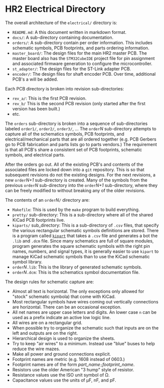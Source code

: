 <!--
MIT License

Copyright 2020 Home Brew Robotics Club

Permission is hereby granted, free of charge, to any person obtaining a copy of this
software and associated documentation files (the "Software"), to deal in the Software
without restriction, including without limitation the rights to use, copy, modify,
merge, publish, distribute, sublicense, and/or sell copies of the Software, and to
permit persons to whom the Software is furnished to do so, subject to the following
conditions:

The above copyright notice and this permission notice shall be included in all copies
or substantial portions of the Software.

THE SOFTWARE IS PROVIDED "AS IS", WITHOUT WARRANTY OF ANY KIND, EXPRESS OR IMPLIED,
INCLUDING BUT NOT LIMITED TO THE WARRANTIES OF MERCHANTABILITY, FITNESS FOR A PARTICULAR
PURPOSE AND NONINFRINGEMENT. IN NO EVENT SHALL THE AUTHORS OR COPYRIGHT HOLDERS BE LIABLE
FOR ANY CLAIM, DAMAGES OR OTHER LIABILITY, WHETHER IN AN ACTION OF CONTRACT, TORT OR
OTHERWISE, ARISING FROM, OUT OF OR IN CONNECTION WITH THE SOFTWARE OR THE USE OR OTHER
DEALINGS IN THE SOFTWARE.
-->
<!-- <<<<<<<<<<<<<<<<<<<<<<<<<<<<<<<<<<<<< 100 characters >>>>>>>>>>>>>>>>>>>>>>>>>>>>>>>>>>>>>> -->

# HR2 Electrical Directory

The overall architecture of the `electrical/` directory is:

* `README.md`:
  A this document written in markdown format.
* `docs/`:
  A sub-directory containing documentation.
* `orders/`:
  A sub-directory contain per order information.
  This includes schematic symbols, PCB footprints, and parts ordering information.
* `master_board/`:
  The design files for the main HR2 master PCB.
  The master board also has the `STM32CubeIDE` project file for pin assignment
  and associated firmware generation to configure the microcontroller.
* `st_adapter/`:
  The design files for the ST-Link adapter PCB.
* `encoder/`:
  The design files for shaft encoder PCB.
Over time, additional PCB's a will be added.

Each PCB directory is broken into revision sub-directories:

  * `rev_a/`:
    This is the first PCB revision.
  * `rev_b/`
    This is the second PCB revision
    (only started after the first version has been built.)
  * etc.

The `orders` sub-directory is broken into a sequence of sub-directories labeled
`order1/`, `order2/`, `order3/`, ...
The `order`*N* sub-directory attempts to capture all of the schematics symbols,
PCB footprints, and electrical/mechanical parts that are all ordered together
(e.g. PCB Gerbers go to PCB fabrication and parts lists go to parts vendors.)
The requirement is that all PCB's share a consistent set of PCB footprints,
schematic symbols, and electrical parts.

After the orders go out.  All of the existing PCB's and contents of the
associated files are locked down into a `git` repository.  This is so that
subsequent revisions do not the existing designs.  For the next revisions,
a new `order`*N+1* sub-directory is created.  Many of the symbols from the
previous `order`*N* sub-directory into the `order`*N+1* sub-directory,
where they can be freely modified to without breaking any of the older revisions.

The contents of an `order`*N*`/` directory are:

* `Makefile`:
  This is used by the `make` program to build everything.
* `pretty/` sub-directory:
  This is a sub-directory where all of the shared KiCad PCB footprints live.
* `kiparts/` sub_directory:
  This is a sub-directory of `.csv` files,
  that specify the various rectangular schematic symbols definitions are stored.
  There is a program called [`kipart`](https://kipart.readthedocs.io/en/latest/)
  that takes a `.csv` file and generates a bot the `.lib` and `.dcm` file.
  Since many schematics are full of square modules, program generates the square
  schematic symbols with the right pin names, numbers, and signal types,
  it is generally easier to use `kipart` to manage KiCad schematic symbols than
  to use the KiCad schematic symbol library.
* `order`*N*`.lib`:
  This is the library of generated schematic symbols.
* `order`*N*`.dcm`:
  This is the schematics symbol documentation file.
  
The design rules for schematic capture are:

* Almost all text is horizontal.
  The only  exceptions only allowed for "stock" schematic symbola) that come with KiCad.
* Most rectangular symbols have wires coming out vertically connections are horizontal.
  There can be an occasional exception.
* All net names are upper case letters and digits.  An lower case `n` can be used
  as a prefix indicate an active low logic line.
* All wires are on a rectangular grid.
* When possible try to organize the schematic such that inputs are on the left
  and outputs are on the right.
* Hierarchical design is used to organize the sheets.
* Try to keep "air wires" to a minimum.
  Instead use "blue" buses to help reduce the wire mazes.
* Make all power and ground connections explicit.
* Footprint names are metric (e.g. 1608 instead of 0603.)
* Footprint names are of the form *part_name*`;`*footprint_name*.
* Resistors use the older American "3 hump" style of resistor.
* Resistance values use the ISO unit symbol of Ω.
* Capacitance values use the units of µF, nF, and pF.

<!--

[Raspian Shutdown Button](https://www.quartoknows.com/page/raspberry-pi-shutdown-button#:~:text=Press%20the%20shutdown%20button.,stopped%2C%20aborting%20the%20shutdown%20procedure.)

USB2 Micro connector Pinouts:

USB_Micro-B_Amphenol_10103594-0001LF_Horizontal

  USB_MICRO_B;S+T:FCI_10118194_0001LF;CONN USB MICRO B RECPT SMT R/A 1:[bus_loki: N23]
    Newark element14:67T2260 [Amphenol: 10118194-0001LF] 1/$0.403 10/$0.388 

1: VBUS +
2: D-
3: D+
4: ID
5: GND

H-Bridges

MTS62C19A: Pretty complicated, current sense resistor.  $1.09
TC78H651xxx: 7V max $1.25
LV8549MC: 1 Amp total output. $1.29

TI: DRV8870DDAR dumb dual H-bridge, NFET's; no thermal; $1.92

Grove:

All:
  pin3=VCC
  pin4=GND
Digital:
  pin1=Dn (bi_directional)
  pin2=Dn+2 (bi_directional)
Analog:
  pin1=An (Analog)
  pin2=Dn+2 (Analog)
UART:
  pin1=RX
  pin2=TX
I2C:
  pin1=SCL
  pin2=SDA

Part Number	Pin 1	Pin 2	Size	Part		Title
101020000	RX	TX	N/S			Serial	Grove - Serial Camera Kit  Serial
101020001	A0	NC	1x1	WSP2110		HCHO Sensor
101020002	A0	NC	1x2			GROVE GAS SENSOR(O2)
101020003	D0	NC	1x1			GROVE BUTTON (pull down resistor)
101020004	D0	NC	1x1			GROVE SWITCH
101020005	D0	NC	1x1	MVS0608.02	Collision
101020006	A0	NC	1x2	MQ-3		Gas Sensor (alchool)
101020008	A0	NC	1x3~			Moisture Sensor
101020009						Line Finder (obsolete)
101020010	A0	NC	1~x2~			Ultrasonic Ranger
101020011	A0	NC	1x2	DHT11		Temp/Humidity Sensor
101020012	A0	NC	--			Dust Sensor
101020013	SCL	SDA	--	DS1307		Real Time Clock
101020014				GL5528, LM358	Grove Light Sensor (Digi-Key discontinued)
101020015	A0	NC	1x1	LM358, NCP18WF104	Temperature Sensor
101020016	NC	SIG	1x1	TSOP382		Infrared Receiver
101020017	A0	NC	1x1			Rotory Angle Sensor (potentiometer)
101020018	A0	NC	1x1			Water Sensor
101020019	A0	NC	1x2	AM2302		Humidity Sensor
101020020	D0	NC	1x2			PIR Motion Sensor
101020021						Air Quality Sensor  (obsolete)
101020022						Light Sensor  (obsolete)
101020023	A0	NC	1x1	LM386		Sound Sensor
-
101020025	D0	NC	1x1	LM386		Tilt Switch




101020017	A0	NC	1x1			Rotary Angle Sensor (10K Pot)
101020025	Dn	NC	1x1			Tilt Switch (digital)
101020028	A0	A1	1x2			Thumb Joystick (2 20K Pot's)



There are plenty of timers left.

Lidar Notes:

Lidars are kind of a mess.  All of them have different interfaces.  The right strategy
is a daughter board strategy.  The maximum number of pins seems to be 7:
  * VCC (5V)
  * GND (0V)
  * TX (3.3V)
  * RX (3.3V)
  * MOTOR_PWM (3.3v)
  * MOTOR_EN (3.3v)
  * DEV_EN (3.3V)
This board can be quite small.

* YDLIDAR X2:
  * Cost: $69US
  * Range: 8m
  * Voltage 4.8V - 5V - 5.2
  * Start current: 300mA - 400mA - 500 mA
  * Working current: 200mA - 350mA - 380 mA
  * RPM: 5Hz - 8Hz
  * Pins:
    * M_CTR (PWM or volatage) 0V - 1.8V 3.3V. 0% duty cylce => full speed .
    * GND
    * Tx  (115200 8N1) 1.8V -3.3V - 3.5V
    * VCC

* YDLIDAR X4:
  * Cost: $99US
  * Range 10m
  * Scan Rate: 6-12Hz
  * Volatage: 4.8V - 5V - 5.2V
  * Start Current: 400mA - 450mA - 480mA
  * Working Current: 330mA - 350mA - 380mA
  * Pins:  PH1.25-8P
    * VCC 5V
    * Tx 3.3V 128000 8N1
    * Rx 3.3V
    * GND
    * M_EN (Motor Enable) 3.3V
    * DEV_EN (Device Enable) 3.3V
    * M_SCTP (Motor Speed Control) Voltage or PWM 0-3.3
    * NC
  
* RPLidar A1M8:
  * Cost: $99US
  * 115200 8N1
  * Voltage: 5V(typical) - 9V
  * MOTOCTL: 0V - VMOTO
  * VCC_5: 5V
  * TX: 0-5V
  * RX 0-5V
  * Start Current 500mA - 600mA
  * Working current: 300mA - 350mA
  * Pins
    * Connector 1:  PH1.25-4P
      * TX 115200 8N1 3.3V
      * RX
      * VCC
      * GND
    * Connector2:  PH1.25-3P
      * VMOTOR 5V (9V max)
      * MOTOCTL
      * GND

* YDLIDAR G2:
  * Cost: $159US
  * Range: 12m
  * Scan Rate: 5-12Hz
  * Voltage 4.8-5.0-5.2V
  * Start Current: 550mA-600ma-650mA
  * Sleep: <50mA
  * Working Current: 250mA-300mA-350mA
  * Pins: PH1.125-5P
    * NC
    * GND
    * Rx (230400 8N1) 3.3V
    * Tx
    * VCC

* YDLIDAR G4:
  * Cost $304.20US
  * Range: 16m
  * Scan Rate: 5-7-10Hz
  * Voltage: 4.8-5-5.2V
  * Start Current: 700-800-850mA
  * Standby Current: < 50mA
  * Working Current: 350-400-450mA
  * Pins same as G2

SPI Devices:

The STM32F676 has 6 SPI interfaces and support NSS and TI mode.
* SPI1, SPI4, SPI5, and SPI6 can operate at 54MBits/sec.
* SPI2 and SPI3 can operate at 25Mbits/sec.
The STM32F676 has 3 S2C interfaces:
* SPI1, SPI2, SPI3.


-->
